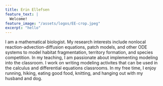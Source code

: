 ```yaml
---
title: Erin Ellefsen
feature_text: |
  Welcome!
feature_image: "/assets/logos/EE-crop.jpeg"
excerpt: "hello"
---
```


I am a mathematical biologist. My research interests include nonlocal reaction-advection-diffusion equations, patch models, and other ODE systems to model habitat fragmentation, territory formation, and species competition. In my teaching, I am passionate about implementing modeling into the classroom. I work on writing modeling activites that can be used in the calculus and differential equations classrooms. In my free time, I enjoy running, hiking, eating good food, knitting, and hanging out with my husband and dog. 
